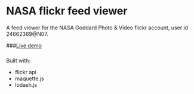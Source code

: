 # NASA flickr feed viewer

A feed viewer for the NASA Goddard Photo & Video flickr account, user id 24662369@N07.

###[Live demo](http://adamz.hu/fedexercise/index.html)

###

Built with:
- flickr api
- maquette.js
- lodash.js